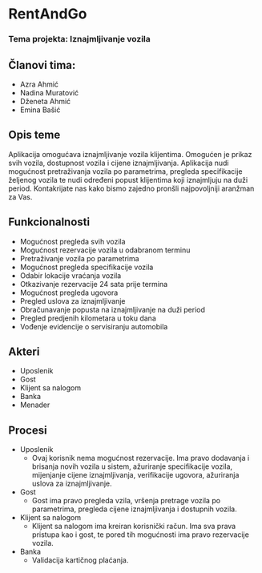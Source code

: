 # RentAndGo
### Tema projekta: Iznajmljivanje vozila
## Članovi tima: 
- Azra Ahmić
- Nadina Muratović
- Dženeta Ahmić
- Emina Bašić
## Opis teme
Aplikacija omogućava iznajmljivanje vozila klijentima. Omogućen je prikaz svih vozila, dostupnost vozila i cijene iznajmljivanja. Aplikacija nudi mogućnost pretraživanja vozila po parametrima, pregleda specifikacije željenog vozila te nudi određeni popust klijentima koji iznajmljuju na duži period. Kontakrijate nas kako bismo zajedno pronšli najpovoljniji aranžman za Vas.
## Funkcionalnosti
- Mogućnost pregleda svih vozila
- Mogućnost rezervacije vozila u odabranom terminu
- Pretraživanje vozila po parametrima
- Mogućnost pregleda specifikacije vozila
- Odabir lokacije vraćanja vozila
- Otkazivanje rezervacije 24 sata prije termina
- Mogućnost pregleda ugovora 
- Pregled uslova za iznajmljivanje
- Obračunavanje popusta na iznajmljivanje na duži period 
- Pregled predjenih kilometara u toku dana
- Vođenje evidencije o servisiranju automobila
## Akteri
- Uposlenik
- Gost
- Klijent sa nalogom
- Banka
- Menader
## Procesi
- Uposlenik
   - Ovaj korisnik nema mogućnost rezervacije. Ima pravo dodavanja i brisanja novih vozila u sistem, ažuriranje specifikacije vozila, mijenjanje cijene iznajmljivanja, verifikacije ugovora, ažuriranja uslova za iznajmljivanje.
- Gost
   - Gost ima pravo pregleda vzila, vršenja pretrage vozila po parametrima, pregleda cijene iznajmljivanja i dostupnih vozila.
- Klijent sa nalogom
   - Klijent sa nalogom ima kreiran korisnički račun. Ima sva prava pristupa kao i gost, te pored tih mogućnosti ima pravo rezervacije vozila.
- Banka
   - Validacija kartičnog plaćanja.



